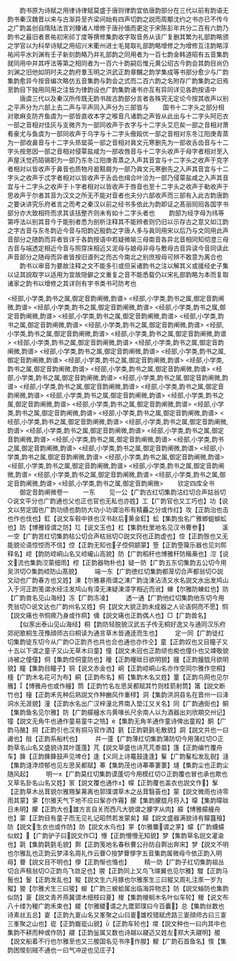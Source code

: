 <!-- { "loadSidebar": true } -->
　　韵书原为诗赋之用律诗律赋莫盛于唐则律韵宜依唐韵部分在三代以前有韵语无韵书秦汉魏晋以来与古渐异至齐梁间始有四声切韵之説而周颙沈约之书亦已不传今之广韵盖创自隋陆法言刘臻诸人增修于唐孙愐而更定于宋陈彭年共分二百有六韵乃韵书之最旧者景祐初宋祁丁度等撰修集韵收字取音务从该广复删其繁为礼部韵略颁之学官以为科举诗赋之用绍兴末衢州进士毛晃取礼部韵略增修之为增修互注韵略淳祐间平水刘渊有壬子新刻韵略乃并礼部韵之同用者为一百七韵金韩道昭有五音集韵就同用中并其呼法等第之相同者为一百六十韵嗣后惟元黄公绍古今韵会其韵目尚仍刘渊之旧他如阴时夫之韵府羣玉明之洪武正韵章黼之韵学集成等书部分愈少与广韵集韵愈异今按音编次略仿五音集韵与韵会之式而二百六韵之名附存广韵集韵之旧焉至韵目下独用同用之注皆为律韵设也广韵集韵诸书亦互有异同详见各韵按语中
　　唐虞三代以及秦汉所传既无韵书故古韵部分言者各殊究无定论今按其收声以别之平声分为六部上去二声与平声同入声分为三部皆与
　　国书十二字头之部分相对歌麻支防齐鱼虞为一部皆直收本字之喉音凡诸韵之声皆从此出与十二字头阿厄衣一部之音相对佳灰与支微齐为一部同收声于衣字与十二字头艾厄矣一部之音相对萧肴豪尤与鱼虞为一部同收声于乌字与十二字头傲殴优一部之音相对东冬江阳庚青蒸为一部收鼻音与十二字头昻罂英一部之音相对眞文元寒删先为一部收舌齿音与十二字头按恩因一部之音相对侵覃盐咸为一部收唇音与十二字头收声于母字者相对至入声屋沃觉药陌锡职为一部乃东冬江阳庚青蒸之入声其音宜与十二字头之收声于克字者相对以皆收声于鼻音也质物月曷黠屑为一部乃眞文元寒删先之入声其音宜与十二字头之收声于忒字者相对以皆收声于舌齿也缉合叶洽为一部乃侵覃盐咸之入声其音宜与十二字头之收声于卜字者相对以皆收声于唇音也至十二字头之收声于勒收声于思收声于尔者其音为汉文之所无不能对音者也夫分六部收声而三部有入此古韵唐韵之要诀讲究乐府者言之而考之秦汉以前之经书多依此为韵即证之髙丽囘囘各国字书部分亦大致相符而求其该括整齐则未有如十二字头者也
　　韵部为经字母为纬等第呼法以别其音今于能别者悉为剖析注释其不能辨者则仍旧以示存古之意又如江韵之字古音与东冬韵近今音与阳韵近殷韵之字唐人多与眞同用宋以后乃与文同用此声音部分之随韵而异者皆详于各韵按语中若疑微喻三母南音各异北音相同知彻澄三母古音与端透定相近今音与照穿床相近又泥母与娘母非母与敷母古音异读今音同读此声音部分之随母而异者皆按旧谱列之而古今南北之别庶按母可辨不敢意为离合也
　　韵书以审音为要故注释之文不能多引或但采诸韵书之注以解其义或援经史子集以证其説取字以适用为宜故隠僻之文重复之音不能悉载仍以宋礼部韵略为本而复取诸家之韵书以增修之其详则有字书类书可防考也

<经部,小学类,韵书之属,御定音韵阐微,韵谱>
<经部,小学类,韵书之属,御定音韵阐微,韵谱>
<经部,小学类,韵书之属,御定音韵阐微,韵谱>
<经部,小学类,韵书之属,御定音韵阐微,韵谱>
<经部,小学类,韵书之属,御定音韵阐微,韵谱>
<经部,小学类,韵书之属,御定音韵阐微,韵谱>
<经部,小学类,韵书之属,御定音韵阐微,韵谱>
<经部,小学类,韵书之属,御定音韵阐微,韵谱>
<经部,小学类,韵书之属,御定音韵阐微,韵谱>
<经部,小学类,韵书之属,御定音韵阐微,韵谱>
<经部,小学类,韵书之属,御定音韵阐微,韵谱>
<经部,小学类,韵书之属,御定音韵阐微,韵谱>
<经部,小学类,韵书之属,御定音韵阐微,韵谱>
<经部,小学类,韵书之属,御定音韵阐微,韵谱>
<经部,小学类,韵书之属,御定音韵阐微,韵谱>
<经部,小学类,韵书之属,御定音韵阐微,韵谱>
<经部,小学类,韵书之属,御定音韵阐微,韵谱>
<经部,小学类,韵书之属,御定音韵阐微,韵谱>
<经部,小学类,韵书之属,御定音韵阐微,韵谱>
<经部,小学类,韵书之属,御定音韵阐微,韵谱>
<经部,小学类,韵书之属,御定音韵阐微,韵谱>
<经部,小学类,韵书之属,御定音韵阐微,韵谱>
<经部,小学类,韵书之属,御定音韵阐微,韵谱>
<经部,小学类,韵书之属,御定音韵阐微,韵谱>
<经部,小学类,韵书之属,御定音韵阐微,韵谱>
<经部,小学类,韵书之属,御定音韵阐微,韵谱>
<经部,小学类,韵书之属,御定音韵阐微,韵谱>
<经部,小学类,韵书之属,御定音韵阐微,韵谱>
<经部,小学类,韵书之属,御定音韵阐微,韵谱>
<经部,小学类,韵书之属,御定音韵阐微,韵谱>
<经部,小学类,韵书之属,御定音韵阐微,韵谱>
<经部,小学类,韵书之属,御定音韵阐微,韵谱>
<经部,小学类,韵书之属,御定音韵阐微,韵谱>
<经部,小学类,韵书之属,御定音韵阐微,韵谱>
<经部,小学类,韵书之属,御定音韵阐微,韵谱>
<经部,小学类,韵书之属,御定音韵阐微,韵谱>
<经部,小学类,韵书之属,御定音韵阐微,韵谱>
<经部,小学类,韵书之属,御定音韵阐微,韵谱>
<经部,小学类,韵书之属,御定音韵阐微>
　　钦定四库全书
　　御定音韵阐微卷一
　　一东
　　见一公【广韵古红切集韵沽红切合声姑翁切○说文平分也广韵通也父也正也官也无私也亦姓】工【广韵官也又工巧也】功【说文以劳定国也广韵功绩也韵防大功小功谓治布有精麤之分或作红】攻【正韵治也击也作也伐也】釭【说文车毂中铁也汉书赵后黄金釭】蚣【集韵虫名广雅蝍蛆蜈蚣也】防【博雅铚谓之防】玒【说文玉也】杠【集韵杜里地名见汉书曹参】
　　溪一空【广韵苦红切集韵枯公切合声枯翁切○説文窍也正韵虚也】悾【正韵慤也又无能貌论语悾悾而不信】倥【正韵无知也子倥侗颛蒙】箜【正韵箜篌乐器也见刘熙释名】崆【韵防崆峒山名又崆巄山高貌】防【广韵稻秆也博雅秆防稭槀也】涳【说文流也集韵涳蒙细雨】椌【正韵器物朴也】疑一防【广韵五东切集韵五公切今用吴洪切○集韵崆防山髙貌】
　　端一东【广韵徳红切集韵都笼切合声都翁切○説文动也广韵春方也又姓】涷【尔雅暴雨谓之涷广韵泷涷沾渍又水名説文水出发鸠山入于河正韵笺谓水经注发鸠山有漳无涷疑涷漳字相近而讹】蝀【尔雅防蝀虹也】防【广韵兽名见山海经】冻【广韵冻凌】
　　透一通【广韵他红切集韵他东切今用秃翁切○说文达也广韵州名又姓】侗【説文大貌正韵未成器之人论语侗而不愿】恫【説文痛也书恫瘝乃身或作痌】俑【説文痛也正韵偶人也】□【广韵兽名】
　　【似豕出泰山见山海经】桐【韵防轻脱貌汉武五子传无桐好逸又与通同汉乐府郊祀歌桐生茂豫顔师古曰桐读为通言草木皆通逹而生也】
　　定一同【广韵徒红切集韵徒东切今从广韵○正韵齐也共也合也通也亦作仝】童【正韵奴也又目瞳子又十五以下谓之童子又山无草木曰童】僮【説文未冠也正韵顽也痴也僮仆也又竦敬貌诗被之僮僮】侗【集韵倥侗童防也】曈【正韵曈昽日欲明貌】朣【正韵朣胧月欲明貌】瞳【集韵目瞳子】铜【说文赤金也】峒【正韵崆峒山名亦作空同尔雅作空桐】橦【广韵木名花可为布】絧【正韵布名】桐【集韵木名又姓】罿【正韵鸟网也见尔雅】【博雅舟也或作艟】筒【正韵竹名左思吴都赋其竹则桂箭射筒】筩【説文断竹也】穜【正韵禾先种后熟説文作种豳风作重穋】洞【集韵洪洞县名在晋州一曰洚洞水无涯貌】潼【正韵水名出广汉梓潼北界南入垫江又关名】同【广韵通街也】鲖【集韵鱼名见尔雅】防【广韵艨艟水鸟黄喙长尺余南人以为酒器出刘欣期交州记】犝【説文无角牛也通作童易童牛之牿】【集韵无角羊通作童诗俾出童羖】酮【广韵马酪】挏【正韵引也汉有挏马官作酒】氃【正韵氋氃毛散貌】詷【説文共也一曰譀也】戙【正韵系船杙也】
　　并一蓬【广韵薄红切集韵蒲防切今用蒲红切○正韵草名山名又盛貌诗其叶蓬蓬】芃【説文草盛也诗芃芃黍苗】篷【正韵编竹覆舟车】韸【正韵韸韸鼓声见埤仓】逢【义同上诗鼍鼓逢逢】髼【广韵髼松发乱貎】漨【集韵漨浡烦郁也见左思吴都赋】菶【集韵茂也诗菶菶萋萋】塳【集韵尘也正韵尘随风起】
　　明一【广韵莫红切集韵谟蓬切今用模红切○正韵覆也冒也承也欺也又草名卦名山名又姓】冡【説文覆也通作】幪【正韵覆也盖衣也説文作】髳【正韵草木丛茸貌尔雅覭髳茀离也郭璞谓草木之丛茸翳荟也】蒙【説文微雨也诗零雨其蒙】雺【尔雅天气下地不应曰髳亦作霿】朦【集韵朦胧月将入】曚【集韵曚昽日未明】朦【正韵大也雄方言自关而西凡大貌谓之朦字从肉】艨【博雅艨艟舟也】蒙【正韵目有童子而无见礼记昭然若发蒙矣】饛【説文盛器满貌诗有饛簋飱】防【説文生衣也或作防】防【説文水鸟也】罞【尔雅麋谓之罞】蠓【广韵蠛蠓似蚊】【广韵驴子曰説文作□】懵【正韵懵懵无知貌】梦【集韵草名説文灌渝也】氋【集韵氋氃毛貌】鄸【正韵笺地名春秋曹公孙防自鄸出奔宋】梦【説文不明也尔雅乱也正韵云梦泽名周礼作云瞢○按梦瞢懜字五音集韵属微母今依正韵入明母】瞢【説文目不明也】懜【正韵惭也惛也】
　　精一防【广韵子红切集韵祖丛切合声租翁切○正韵鸟飞敛足也】翪【正韵同上又鸟飞竦翼也见尔雅】騣【正韵马鬛也】鬉【正韵发乱也】豵【説文生六月豚也尔雅豕生三曰豵又周礼注豕一岁为豵】猣【尔雅犬生三曰猣】蝬【广韵三蝬蛤属出临海异物志】防【説文螉防也集韵似防】葼【説文青齐燕冀谓木细枝曰葼】椶【集韵椶榈木名叶似车轮】稯【说文布八十缕为稯广韵禾束也】緵【尔雅緵谓之九罭郭璞曰今百囊】总【集韵丝数也诗素丝五总】嵏【正韵九嵏山名又峯聚之山曰嵏雄校猎赋虎路三嵏顔师古曰三嵏三峯聚之山也】嵸【正韵巃嵸山貌】【正韵车轮也】堫【説文种也一曰内其中也集韵不耕而种或作防】鬷【正韵釡属又数也诗越以鬷迈又姓左郑大夫鬷明】艐【説文船着不行也尔雅至也又三艐国名见书序作朡】鯼【广韵石首鱼名】惾【集韵困惾刻贼不通也一曰气冲逆也见庄子】
